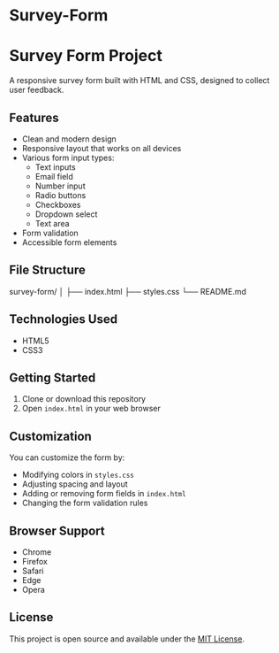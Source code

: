 # Survey-Form
# Survey Form Project

A responsive survey form built with HTML and CSS, designed to collect user feedback.

## Features

- Clean and modern design
- Responsive layout that works on all devices
- Various form input types:
  - Text inputs
  - Email field
  - Number input
  - Radio buttons
  - Checkboxes
  - Dropdown select
  - Text area
- Form validation
- Accessible form elements

## File Structure

survey-form/
│
├── index.html
├── styles.css
└── README.md


## Technologies Used

- HTML5
- CSS3

## Getting Started

1. Clone or download this repository
2. Open `index.html` in your web browser

## Customization

You can customize the form by:
- Modifying colors in `styles.css`
- Adjusting spacing and layout
- Adding or removing form fields in `index.html`
- Changing the form validation rules

## Browser Support

- Chrome
- Firefox
- Safari
- Edge
- Opera

## License

This project is open source and available under the [MIT License](https://opensource.org/licenses/MIT).
